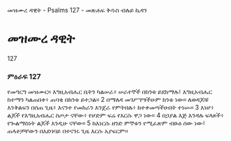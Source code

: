 ﻿
 መዝሙረ ዳዊት - Psalms 127 - መጽሐፍ ቅዱስ ብሉይ ኪዳን
# መዝሙረ ዳዊት
127
### ምዕራፍ 127
የመዓርግ መዝሙር። 
 እግዚአብሔር ቤትን ካልሠራ፥ ሠራተኞች በከንቱ ይደክማሉ፤ እግዚአብሔር ከተማን ካልጠበቀ፥ ጠባቂ በከንቱ ይተጋል።
2  በማለዳ መገሥገሣችሁም ከንቱ ነው። ለወዳጆቹ እንቅልፍን በሰጠ ጊዜ፥ እናንተ የመከራን እንጀራ የምትበሉ፥ ከተቀመጣችሁበት ተነሡ።
3  እነሆ፥ ልጆች የእግዚአብሔር ስጦታ ናቸው፥ የሆድም ፍሬ የእርሱ ዋጋ ነው።
4  በኃያል እጅ እንዳሉ ፍላጾች፥ የጐልማስነት ልጆች እንዲሁ ናቸው።
5  ከእነርሱ ዘንድ ምኞቱን የሚፈጽም ብፁዕ ሰው ነው፤ ጠላቶቻቸውን በአደባባይ በተናገሩ ጊዜ እርሱ አያፍርም። 

